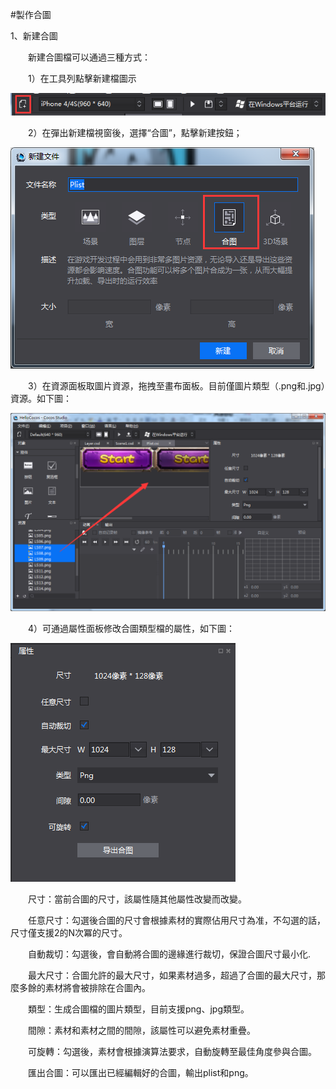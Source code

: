 #製作合圖

1、新建合圖

&emsp;&emsp;新建合圖檔可以通過三種方式：

&emsp;&emsp;1）在工具列點擊新建檔圖示
 
 ![image](res/image0001.png)

&emsp;&emsp;2）在彈出新建檔視窗後，選擇“合圖”，點擊新建按鈕；
 

 ![image](res/image0002.png)

&emsp;&emsp;3）在資源面板取圖片資源，拖拽至畫布面板。目前僅圖片類型（.png和.jpg）資源。如下圖：

 ![image](res/image0003.png)

&emsp;&emsp;4）可通過屬性面板修改合圖類型檔的屬性，如下圖：

 ![image](res/image0004.png)
 
&emsp;&emsp;尺寸：當前合圖的尺寸，該屬性隨其他屬性改變而改變。

&emsp;&emsp;任意尺寸：勾選後合圖的尺寸會根據素材的實際佔用尺寸為准，不勾選的話，尺寸僅支援2的N次冪的尺寸。

&emsp;&emsp;自動裁切：勾選後，會自動將合圖的邊緣進行裁切，保證合圖尺寸最小化.

&emsp;&emsp;最大尺寸：合圖允許的最大尺寸，如果素材過多，超過了合圖的最大尺寸，那麼多餘的素材將會被排除在合圖內。

&emsp;&emsp;類型：生成合圖檔的圖片類型，目前支援png、jpg類型。

&emsp;&emsp;間隙：素材和素材之間的間隙，該屬性可以避免素材重疊。

&emsp;&emsp;可旋轉：勾選後，素材會根據演算法要求，自動旋轉至最佳角度參與合圖。

&emsp;&emsp;匯出合圖：可以匯出已經編輯好的合圖，輸出plist和png。
